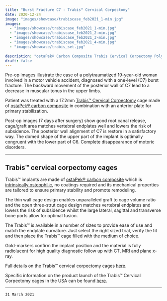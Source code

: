 ```yaml
---
title: "Burst Fracture C7 - Trabis™ Cervical Corpectomy"
date: 2020-12-24
image: "images/showcase/trabiscase_feb2021_1-min.jpg"
images: 
  - "images/showcase/trabiscase_feb2021_1-min.jpg"
  - "images/showcase/trabiscase_feb2021_2-min.jpg"
  - "images/showcase/trabiscase_feb2021_3-min.jpg"
  - "images/showcase/trabiscase_feb2021_4-min.jpg"
  - "images/showcase/trabis_set.jpg"
  
description: "ostaPek® Carbon Composite Trabis Cervical Corpectomy Polytrauma Burst Fracture C7"
draft: false
---
```


Pre-op images illustrate the case of a polytraumatized 19-year-old woman involved in a motor vehicle accident, diagnosed with a one-level (C7) burst fracture. The backward movement of the posterior wall of C7 lead to a decrease in muscular tonus in the upper limbs.

<!--more-->

Patient was treated with a 17.2mm [Trabis™ Cervical Corpectomy](https://spinenuances.com/products/trabis_cervical_corpectomy_vertebral_body_replacement_cage) cage 
made of [ostaPek® carbon composite](https://spinenuances.com/ostapek) in combination with an anterior plate for primary stabilization.

Post-op images (7 days after surgery) show good root canal release, cage/graft area matches vertebral endplates well and lowers the risk of subsidence. The posterior wall alignment of C7 is restore in a satisfactory way. The domed shape of the upper part of the implant is optimally congruent with the lower part of C6. Complete disappearance of motoric disorders.

-----

## Trabis™ cervical corpectomy cages

Trabis™ implants are made of [ostaPek® carbon composite](https://saps2412.github.io/sales_mktg/what_is_ostaPek_and_why.pdf) which is [intrinsically osteophilic](https://spinenuances.com/blog/ostapek_carbon_composite_part_one_biology/), 
no coatings required and its mechanical properties are tailored to ensure primary stability and promote remodeling.

The thin wall cage design enables unparalleled graft to cage volume ratio and the open three-strut cage design matches vertebral endplates and lowers the risk of subsidence whilst
the large lateral, sagittal and transverse bone ports allow for optimal fusion.

The Trabis™ is available in a number of sizes to provide ease of use and match the endplate curvature. Just select the right sized trial, verify
the fit and then place the Trabis™ cage filled with the medium of choice. 


Gold-markers confirm the implant position and the material is fully radiolucent for high quality diagnostic follow up with CT, MRI and plane x-ray.

Full details on the Trabis™ cervical corpectomy cages [here](https://saps2412.github.io/sales_mktg/trabis_cervical_corpectomy.pdf).

Specific information on the product launch of the Trabis™ Cervical Corpectomy cages in the USA can be found [here](https://spinenuances.com/blog/trabis_acif_regular_clinical_use_usa).

---

`31 March 2021`
